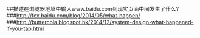 ##描述在浏览器地址中输入www.baidu.com到现实页面中间发生了什么?
###http://fex.baidu.com/blog/2014/05/what-happen/
###http://buttercola.blogspot.hk/2014/12/system-design-what-happened-if-you-tap.html
